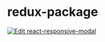 # redux-package

[![Edit react-responsive-modal](https://codesandbox.io/static/img/play-codesandbox.svg)](https://codesandbox.io/s/redux-ewi3y)